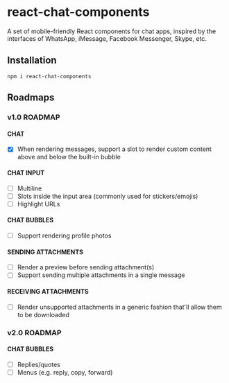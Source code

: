# react-chat-components

A set of mobile-friendly React components for chat apps, inspired by the interfaces of WhatsApp, iMessage, Facebook Messenger, Skype, etc.

## Installation

`npm i react-chat-components`

## Roadmaps

### v1.0 ROADMAP

#### CHAT

- [x] When rendering messages, support a slot to render custom content above and below the built-in bubble

#### CHAT INPUT

- [ ] Multiline
- [ ] Slots inside the input area (commonly used for stickers/emojis)
- [ ] Highlight URLs

#### CHAT BUBBLES

- [ ] Support rendering profile photos

#### SENDING ATTACHMENTS

- [ ] Render a preview before sending attachment(s)
- [ ] Support sending multiple attachments in a single message

#### RECEIVING ATTACHMENTS

- [ ] Render unsupported attachments in a generic fashion that'll allow them to be downloaded

### v2.0 ROADMAP

#### CHAT BUBBLES

- [ ] Replies/quotes
- [ ] Menus (e.g. reply, copy, forward)
